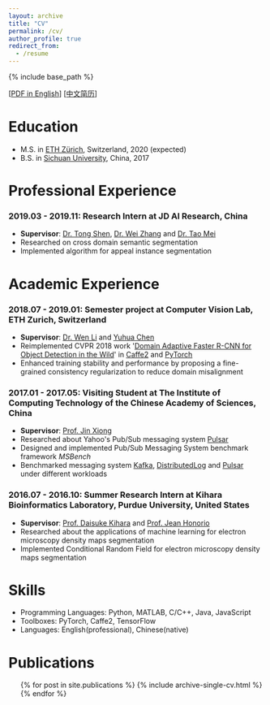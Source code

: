 ```yaml
---
layout: archive
title: "CV"
permalink: /cv/
author_profile: true
redirect_from:
  - /resume
---
```


{% include base_path %}

[[PDF in English](/files/CV_haoran_wang_en.pdf)]
[[中文简历](/files/CV_haoran_wang_zh.pdf)]

Education
======
* M.S. in [ETH Zürich](https://ethz.ch/en.html), Switzerland, 2020 (expected)
* B.S. in [Sichuan University](http://www.scu.edu.cn/), China, 2017
<!-- * Ph.D in Version Control Theory, GitHub University, 2018 (expected) -->

Professional Experience
======
### 2019.03 - 2019.11: Research Intern at JD AI Research, China
  * **Supervisor**: [Dr. Tong Shen](https://scholar.google.com/citations?user=kBnw1ogAAAAJ&hl=en), [Dr. Wei Zhang](http://wzhang.fun/) and [Dr. Tao Mei](https://taomei.me/)
  * Researched on cross domain semantic segmentation
  * Implemented algorithm for appeal instance segmentation

Academic Experience
======
### 2018.07 - 2019.01: Semester project at Computer Vision Lab, ETH Zurich, Switzerland
  * **Supervisor**: [Dr. Wen Li](https://wenli-vision.github.io/) and [Yuhua Chen](http://www.vision.ee.ethz.ch/~yuhchen/)
  * Reimplemented CVPR 2018 work '[Domain Adaptive Faster R-CNN for Object Detection in the Wild](https://arxiv.org/abs/1803.03243)' in [Caffe2](https://caffe2.ai/) and [PyTorch](https://pytorch.org/)
  * Enhanced training stability and performance by proposing a fine-grained consistency regularization to reduce domain misalignment 

### 2017.01 - 2017.05: Visiting Student at The Institute of Computing Technology of the Chinese Academy of Sciences, China
  * **Supervisor**: [Prof. Jin Xiong](http://acs.ict.ac.cn/storage/people/jinxiong_en.html)
  * Researched about Yahoo's Pub/Sub messaging system [Pulsar](https://pulsar.apache.org/)
  * Designed and implemented Pub/Sub Messaging System benchmark framework *MSBench*
  * Benchmarked messaging system [Kafka](https://kafka.apache.org/), [DistributedLog](http://bookkeeper.apache.org/distributedlog/) and [Pulsar](https://pulsar.apache.org/) under different workloads

### 2016.07 - 2016.10: Summer Research Intern at Kihara Bioinformatics Laboratory, Purdue University, United States
  * **Supervisor**: [Prof. Daisuke Kihara](http://kiharalab.org/) and [Prof. Jean Honorio](https://www.cs.purdue.edu/homes/jhonorio/)
  * Researched about the applications of machine learning for electron microscopy density maps segmentation
  * Implemented Conditional Random Field for electron microscopy density maps segmentation
  
Skills
======
* Programming Languages: Python, MATLAB, C/C++, Java, JavaScript
* Toolboxes: PyTorch, Caffe2, TensorFlow
* Languages: English(professional), Chinese(native)

Publications
======
  <ul>{% for post in site.publications %}
    {% include archive-single-cv.html %}
  {% endfor %}</ul>
  
<!-- Talks
======
  <ul>{% for post in site.talks %}
    {% include archive-single-talk-cv.html %}
  {% endfor %}</ul>
  
Teaching
======
  <ul>{% for post in site.teaching %}
    {% include archive-single-cv.html %}
  {% endfor %}</ul>
  
Service and leadership
======
* Currently signed in to 43 different slack teams -->
